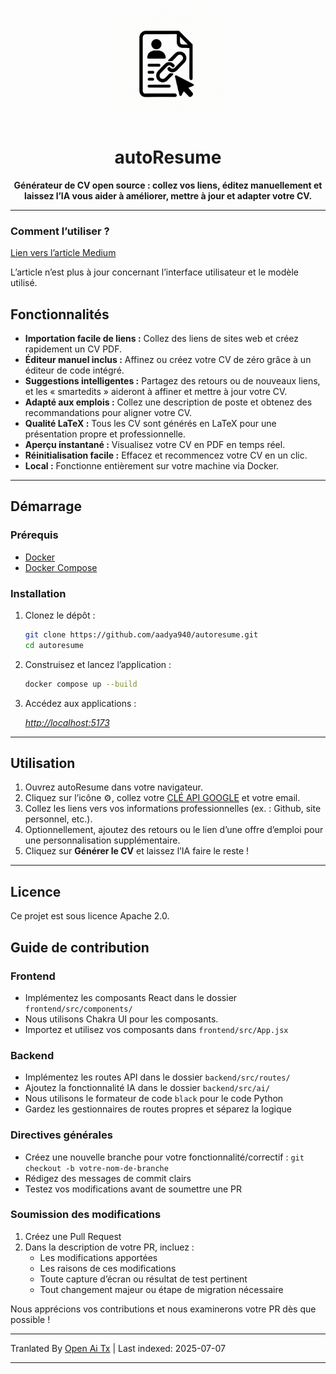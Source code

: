 <p align="center">
  <img src="https://raw.githubusercontent.com/aadya940/autoresume/main/main_app/frontend/public/autoresume-logo.png" alt="autoResume Logo" title="autoResume Logo" width="180"/>
</p>

<h1 align="center">autoResume</h1>

<p align="center">
  <b>Générateur de CV open source : collez vos liens, éditez manuellement et laissez l’IA vous aider à améliorer, mettre à jour et adapter votre CV.</b>
</p>

---

### Comment l’utiliser ?

[Lien vers l’article Medium](https://medium.com/@aadyachinubhai/autoresume-copy-and-paste-links-its-that-simple-8e50e6d155a1)

L’article n’est plus à jour concernant l’interface utilisateur et le modèle utilisé.

## Fonctionnalités

- <b>Importation facile de liens :</b> Collez des liens de sites web et créez rapidement un CV PDF.
- <b>Éditeur manuel inclus :</b> Affinez ou créez votre CV de zéro grâce à un éditeur de code intégré.
- <b>Suggestions intelligentes :</b> Partagez des retours ou de nouveaux liens, et les « smartedits » aideront à affiner et mettre à jour votre CV.
- <b>Adapté aux emplois :</b> Collez une description de poste et obtenez des recommandations pour aligner votre CV.
- <b>Qualité LaTeX :</b> Tous les CV sont générés en LaTeX pour une présentation propre et professionnelle.
- <b>Aperçu instantané :</b> Visualisez votre CV en PDF en temps réel.
- <b>Réinitialisation facile :</b> Effacez et recommencez votre CV en un clic.
- <b>Local :</b> Fonctionne entièrement sur votre machine via Docker.

---

## Démarrage

### Prérequis
- [Docker](https://www.docker.com/get-started)
- [Docker Compose](https://docs.docker.com/compose/)

### Installation

1. Clonez le dépôt :
   ```bash
   git clone https://github.com/aadya940/autoresume.git
   cd autoresume
   ```
2. Construisez et lancez l’application :
   ```bash
   docker compose up --build
   ```
3. Accédez aux applications :
   
   [_http://localhost:5173_](http://localhost:5173)
---

## Utilisation

1. Ouvrez autoResume dans votre navigateur.
2. Cliquez sur l’icône :gear:, collez votre [CLÉ API GOOGLE](https://aistudio.google.com/) et votre email.
3. Collez les liens vers vos informations professionnelles (ex. : Github, site personnel, etc.).
4. Optionnellement, ajoutez des retours ou le lien d’une offre d’emploi pour une personnalisation supplémentaire.
5. Cliquez sur <b>Générer le CV</b> et laissez l’IA faire le reste !

---

## Licence

Ce projet est sous licence Apache 2.0.

## Guide de contribution

### Frontend
- Implémentez les composants React dans le dossier `frontend/src/components/`
- Nous utilisons Chakra UI pour les composants.
- Importez et utilisez vos composants dans `frontend/src/App.jsx`

### Backend
- Implémentez les routes API dans le dossier `backend/src/routes/`
- Ajoutez la fonctionnalité IA dans le dossier `backend/src/ai/`
- Nous utilisons le formateur de code `black` pour le code Python
- Gardez les gestionnaires de routes propres et séparez la logique

### Directives générales
- Créez une nouvelle branche pour votre fonctionnalité/correctif : `git checkout -b votre-nom-de-branche`
- Rédigez des messages de commit clairs
- Testez vos modifications avant de soumettre une PR

### Soumission des modifications
1. Créez une Pull Request
2. Dans la description de votre PR, incluez :
   - Les modifications apportées
   - Les raisons de ces modifications
   - Toute capture d’écran ou résultat de test pertinent
   - Tout changement majeur ou étape de migration nécessaire

Nous apprécions vos contributions et nous examinerons votre PR dès que possible !


---


Tranlated By [Open Ai Tx](https://github.com/OpenAiTx/OpenAiTx) | Last indexed: 2025-07-07


---